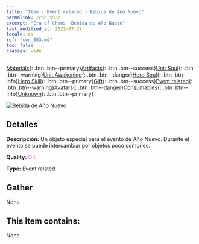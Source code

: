 ```yaml
---
title: "Item - Event related - Bebida de Año Nuevo"
permalink: /con_553/
excerpt: "Era of Chaos  Bebida de Año Nuevo"
last_modified_at: 2021-07-27
locale: es
ref: "con_553.md"
toc: false
classes: wide
---
```

 [Materials](/ItemsES/){: .btn .btn--primary}[Artifacts](/ItemsES/Artifacts/){: .btn .btn--success}[Unit Soul](/ItemsES/UnitSoul/){: .btn .btn--warning}[Unit Awakening](/ItemsES/UnitAwakening/){: .btn .btn--danger}[Hero Soul](/ItemsES/HeroSoul/){: .btn .btn--info}[Hero Skill](/ItemsES/HeroSkill/){: .btn .btn--primary}[Gift](/ItemsES/Gift/){: .btn .btn--success}[Event related](/ItemsES/Events/){: .btn .btn--warning}[Avatars](/ItemsES/Avatars/){: .btn .btn--danger}[Consumables](/ItemsES/Consumables/){: .btn .btn--info}[Unknown](/ItemsES/Unknown/){: .btn .btn--primary}

 ![Bebida de Año Nuevo](/images/t/i_10039.png)

## Detalles
 **Descripción:** Un objeto especial para el evento de Año Nuevo. Durante el evento se puede intercambiar por objetos poco comunes.

 **Quality:** <span style="color: #DA70D6">OK</span>

 **Type:** Event related

## Gather

  None

## This item contains:

  None

